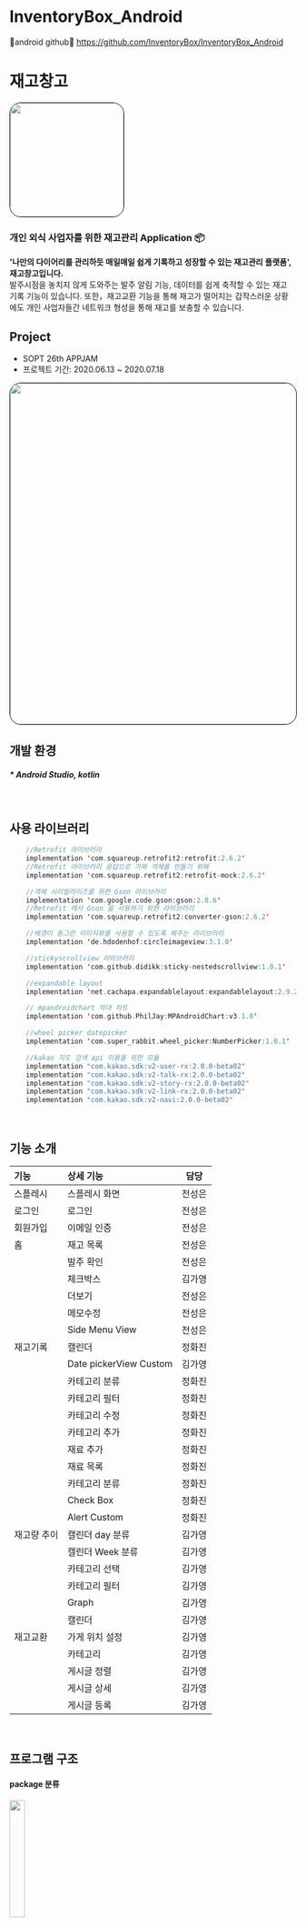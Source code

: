 
# InventoryBox_Android
🦖android github🦖 https://github.com/InventoryBox/InventoryBox_Android
<br>


# 재고창고
<img style="border: 1px solid black !important; border-radius:20px; " src="https://user-images.githubusercontent.com/63707317/86824314-f1be6380-c0c8-11ea-8893-e5856316f338.png" width="200px" />

###  개인 외식 사업자를 위한 재고관리 Application 📦
<b>'나만의 다이어리를 관리하듯 매일매일 쉽게 기록하고 성장할 수 있는 재고관리 플랫폼', 재고창고입니다. </b><br/>
발주시점을 놓치지 않게 도와주는 발주 알림 기능, 데이터를 쉽게 축적할 수 있는 재고 기록 기능이 있습니다. 
또한，재고교환 기능을 통해 재고가 떨어지는 갑작스러운 상황에도 개인 사업자들간 네트워크 형성을 통해 재고를 보충할 수 있습니다.
 <br>

## Project
* SOPT 26th APPJAM 
* 프로젝트 기간: 2020.06.13 ~ 2020.07.18

<img style="border: 1px solid black !important; border-radius:20px; " src="https://user-images.githubusercontent.com/63707317/86822421-92f7ea80-c0c6-11ea-965f-0d14951ce44e.png" width="600px" />
<br>

## 개발 환경
##### * Android Studio, kotlin
<br>

## 사용 라이브러리  
```kotlin
    //Retrofit 라이브러리
    implementation 'com.squareup.retrofit2:retrofit:2.6.2'
    //Retrofit 라이브러리 응답으로 가짜 객체를 만들기 위해
    implementation 'com.squareup.retrofit2:retrofit-mock:2.6.2'

    //객체 시리얼라이즈를 위한 Gson 라이브러리
    implementation 'com.google.code.gson:gson:2.8.6'
    //Retrofit 에서 Gson 을 사용하기 위한 라이브러리
    implementation 'com.squareup.retrofit2:converter-gson:2.6.2'

    //배경이 동그란 이미지뷰를 사용할 수 있도록 해주는 라이브러리
    implementation 'de.hdodenhof:circleimageview:3.1.0'

    //stickyscrollview 라이브러리
    implementation 'com.github.didikk:sticky-nestedscrollview:1.0.1'

    //expandable layout
    implementation 'net.cachapa.expandablelayout:expandablelayout:2.9.2'

    // mpandroidchart 막대 차트
    implementation 'com.github.PhilJay:MPAndroidChart:v3.1.0'

    //wheel picker datepicker
    implementation 'com.super_rabbit.wheel_picker:NumberPicker:1.0.1'

    //kakao 지도 검색 api 이용을 위한 모듈
    implementation "com.kakao.sdk:v2-user-rx:2.0.0-beta02"
    implementation "com.kakao.sdk:v2-talk-rx:2.0.0-beta02"
    implementation "com.kakao.sdk:v2-story-rx:2.0.0-beta02"
    implementation "com.kakao.sdk:v2-link-rx:2.0.0-beta02"
    implementation "com.kakao.sdk:v2-navi:2.0.0-beta02"

```

<br>
    
## 기능 소개
| 기능 | 상세 기능 | 담당 |
 |:--------|:--------|:--------:| 
 | 스플레시 | 스플레시 화면 | 전성은 | 
 | 로그인 | 로그인 | 전성은 | 
 | 회원가입 | 이메일 인증 | 전성은 |
 | 홈 | 재고 목록 | 전성은 | 
 |  | 발주 확인 | 전성은 |
 |  | 체크박스 | 김가영 |
 |  | 더보기 | 전성은 |
 |  | 메모수정 | 전성은 |
 |  | Side Menu View | 전성은 |
 | 재고기록 | 캘린더 | 정화진 |
 |  | Date pickerView Custom| 김가영 |
 |  | 카테고리 분류 | 정화진 |
 |  | 카테고리 필터 | 정화진 |
 |  | 카테고리 수정 | 정화진 |
 |  | 카테고리 추가 | 정화진 |
 |  | 재료 추가 | 정화진 |
 |  | 재료 목록 | 정화진 |
 |  | 카테고리 분류 | 정화진 |
 |  | Check Box | 정화진 |
 |  | Alert Custom | 정화진 |
 | 재고량 추이 | 캘린더 day 분류 | 김가영 |
 | | 캘린더 Week 분류 | 김가영 |
 | | 카테고리 선택 | 김가영 |
 | | 카테고리 필터 | 김가영 |
 | | Graph | 김가영 |
 | | 캘린더 | 김가영 |
 | 재고교환 | 가게 위치 설정 | 김가영 |
 | | 카테고리 | 김가영 |
 | | 게시글 정렬 | 김가영 |
 | | 게시글 상세 | 김가영 |
 | | 게시글 등록 | 김가영 |
 <br>

## 프로그램 구조
#### package 분류

<div>
<img src="https://user-images.githubusercontent.com/51014789/87791076-a5b7af80-c87c-11ea-98c7-13bba6b49cf3.PNG" width="23%">
</div>
프로그램 구조는 크게 activity, adapter, data, db, fragment, graph, network, viewholder, etc 로 분류했다. network에는 싱글톤인 RequestToServer, interface인 NetworkService, kotlin 확장함수를 이용한 customEnqueue가 있으며 GET, POST, PUT으로 나누어 분류했다. graph 패키지는 다양한 종류의 그래프를 위한 확장함수들로 구성되어 있다. db 패키지에는 유저 정보 저장을 위한 SharedPreferenceController가 들어있다. etc 패키지에는 datepicker, recyclerview decoration 등 다양한 custom을 위한 클래스와 확장 함수들이 있다. <br> 
 
<br>

## 핵심 기능 구현 방법 및 구현 화면

#### <홈>

체크박스 - onHomeCheckLister를 이용하여 체크박스와 체크리스트를 연결 <br>
'자세히' 버튼을 눌러 최근 5일의 재고 추이를 확인 - expandable list view 와 MPAndroidChart 이용 <br>

<br>
<div>
<img src="https://user-images.githubusercontent.com/51014789/87784667-b1ea3f80-c871-11ea-9929-6779e887754f.PNG" width="23%">
<img src="https://user-images.githubusercontent.com/51014789/87784859-0a214180-c872-11ea-9038-f6e7d92dc088.PNG" width="23%">
<img src="https://user-images.githubusercontent.com/51014789/87784680-b6165d00-c871-11ea-8438-c415838bf7fe.PNG" width="23%">
</div>
<br>  
  
#### <재고 기록>

WheelPicker 라이브러리를 이용하여 커스텀 데이트 피커 제작<br>


<div>
<img src = "https://user-images.githubusercontent.com/61824695/87776889-76487900-c863-11ea-8322-7b21cb50cd7a.png" width="23%">
<img src = "https://user-images.githubusercontent.com/61824695/87776955-9415de00-c863-11ea-84be-02152dbf068f.png" width = "23%">
<img src = "https://user-images.githubusercontent.com/61824695/87776699-2073d100-c863-11ea-822c-28ece52d3e8d.png" width = "23%">
</div>
<br>

#### <재고량 추이>

MPAndroidChart 이용하여 주간 그래프 구현<br>
MPAndroidChart 이용하여 비교 그래프 구현<br>
<div>
<img src="https://user-images.githubusercontent.com/61824695/87776524-e0ace980-c862-11ea-85f6-0993f9dec3c5.png" width="23%">
<img src="https://user-images.githubusercontent.com/61824695/87776606-00dca880-c863-11ea-8f72-a2e56ba741b1.png width="23%">
</div>
<br>

#### <재고 교환>

Kakao API 이용, 주소 검색 <br>

<div>
<img src="https://user-images.githubusercontent.com/60654009/87759503-5f952880-c849-11ea-8cc0-68f2eef84779.png" width="23%">
</div>
<br>
 
## A-1 ConstraintLayout을 사용한 화면 개발
### 1. match_constraint, chain, guideline 등 constraintLayout의 다양한 속성 활용

레이아웃을 짤 때 margin으로 여백을 주기보다는 constraintLayout의 guideline 속성을 이용하여 뷰들을 guideline에 맞추었다. <br>
ex)
<br>
<div>
 <img src="https://user-images.githubusercontent.com/51014789/87706249-24a7dc00-c7da-11ea-99aa-e57e6a2aca6a.PNG" width="23%">
 <img src="https://user-images.githubusercontent.com/51014789/87706625-c7605a80-c7da-11ea-99c6-d81337661169.PNG" width="23%">
 <img src="https://user-images.githubusercontent.com/51014789/86891495-e8211400-c139-11ea-9a06-05d28b1a8aa5.PNG" width="22%">
 <img src="https://user-images.githubusercontent.com/60654009/86902091-73090b00-c148-11ea-882e-32e91df68466.png" width="23%">
</div>
<br>
 
* activity_login.xml에서 guideline과 match_constraint 이용
guideline을 이용하여 양쪽 여백을 맞추고 뷰들의 width를 match_constraint로 하여 guideline에 꽉 차게 지정했다.

* activity_sign_up.xml에서 match_constraint, chain, guideline 이용
guideline을 이용하여 양쪽 여백을 맞추고 뷰들의 width를 match_constraint로 하여 guideline에 꽉 차게 지정했고, chain을 이용하여 각 뷰들을 연결했다.

* activity_drawer.xml에서 chain 속성 활용
각 항목들을 프로필 constraintlayout과 chain으로 연결하고 Vertical chainStyle을 packed로 지정하여 붙였다.

* activity_drawer.xml에서 match_constraint 속성 활용
레이아웃에 각 메뉴들을 꽉 차게 맞추기 위해 모든 메뉴들의 layut_width에 0dp로 match_constraint 속성을 적용했다.

* activity_add.xml에서 guidline 속성 활용

* fragment_graph_detail.xml 에서 guideline 속성, match_constraint 사용

* fragment_graph_detail.xml 에서 guideline 속성 활용
왼쪽에 같은 margin 값을 주기 위해 guideline을 만든 후 constraint 적용
<br>

### 2. 제약조건의 연관성
뷰를 부모와 연관지어 여백을 적용하는 방식이 아니라 가까운 뷰에게 제약조건을 걸어 여백을 통해 위치를 지정했다.

<br>

### 3. width, height 속성에 match_parent, wrap_content, match_constraint 위주로 사용

* textView의 text 내용에 따라 크기가 달라져야 하는 경우가 많기 때문에 width 속성에 wrap_content 속성 위주로 사용
ex) 사용자 이름, 주소, 날짜, 발주 확인 목록 등
* activity_drawer.xml에 match_constraint를 활용하여 레이아웃에 각 메뉴들을 꽉 차게 지정
* 회원가입, 로그인 뷰에서 match_constraint를 활용하여 guideline에 각 editText 뷰들을 꽉 차게 지정

<br>

## A-2 kotlin collection의 확장함수 사용 / custom 확장 함수 사용

### kotlin collection의 확장함수 사용
#### map

GraphFragment 에서 category에 해당하는 값들을 새로운 arrayList에 넣어 adapter 에 반영해주기
```kotlin
if(category_idx>1){  
  sorted_datas_graph = datas_graph.filter {  
  it.categoryIdx==category_idx  
    }.toMutableList()
graph_adapter.datas = sorted_datas_graph
graph_adapter.notifyDataSetChanged()
```

ExchangeFoodFragment, ExchangeProductFragment 에서 해당하는 data 들만 넣어주기
```kotlin
for(data in it.data.postInfo){  
  datas.add(data)  
}  
val sorted : MutableList<PostInfo> = datas.filter {data->  
  data.isFood==1  
}.toMutableList()  
exchangeRVAdapter.datas=sorted  
exchangeRVAdapter.notifyDataSetChanged()
' ' 



### custom 확장 함수 사용
#### customEnqueue

kotlin extension을 이용한 메소드를 적용하였다. 통신 부분마다 customEnqueue 함수를 이용하여 반복되는 요소들을 줄일 수 있었다.

```kotlin
fun<ResponseType> Call<ResponseType>.customEnqueue(
    onFail:()-> Unit={ Log.d("network", "통신 실패")},
    onSuccess:(ResponseType)->Unit,
    onError:()->Unit={}
){
    this.enqueue(object: Callback<ResponseType> {
        override fun onFailure(call: Call<ResponseType>, t: Throwable){
            onFail()
            Log.d("network", t.message)
        }

        override fun onResponse(call: Call<ResponseType>, response: Response<ResponseType>){
            response.body()?.let{
                onSuccess(it)
            }?:onError()
            Log.d("network", response.message())
            Log.d("network", response.code().toString())
        }
    })
}
```

#### getColorFromRes
```kotlin
// color res id로부터 color 값 반환
fun Context.getColorFromRes(color:Int):Int{
    return ContextCompat.getColor(this, color)
}
```

#### draw5DaysGraph
```kotlin
// datas : 최근 5일 재고량 int arraylist
// day : 마지막 재고량의 요일 - 일요일(0) ~ 토요일(6)
fun BarChart.draw5DaysGraph(context: Context, datas : ArrayList<Int>, day : Int, count_noti:Int) {

    this.setTouchEnabled(false)
    datas.add(0,-1)
    datas.add(0,-1)

    var data : BarData = createChartData(context, datas,count_noti)
    configureChartAppearance( this,context, day)
    prepareChartData(context, this, data)

    //bar 위에 value 위치하도
    this.setDrawValueAboveBar(true)
    //알림 개수 라인 그리기
    if(count_noti != -1){
        drawAxisLine(context, this, count_noti)
    }
}

// num에 해당하는 value의 수평선 그린
private fun drawAxisLine(context: Context, barchart : BarChart, num : Int) {
    val line : LimitLine = LimitLine(num.toFloat(), "발주 알림 개수 $num")
    barchart.axisLeft.addLimitLine(line)
    line.lineColor= context.getColorFromRes(R.color.yellow)
    line.labelPosition = LimitLine.LimitLabelPosition.LEFT_TOP
    line.lineWidth=1f
    line.textColor = context.getColorFromRes(R.color.yellow)
    line.typeface = ResourcesCompat.getFont(context, R.font.nanum_square_extra_bold )
    line.textSize = 12f
    // y 축으로부터 거리 설정
    line.yOffset=3f
//    line.xOffset=-10f
//    barchart.animateX(2000)
//    barchart.animateY(2000)

}

// 데이터 받아서다
private fun prepareChartData(context: Context, barchart : BarChart, data: BarData) {
    //value text size 설정
    data.setValueTextSize(12f)
    // text color 설
    data.setValueTextColor(context.getColorFromRes(R.color.darkgrey))
    barchart.data=data
    barchart.invalidate()
}

// BarData만들기
private fun createChartData(context: Context, datas :ArrayList<Int>, count_noti: Int): BarData {
    val values: ArrayList<BarEntry> = ArrayList()

    for (i in 0..6){
        values.add(BarEntry(i.toFloat(), datas.get(i).toFloat()))
    }

    val set = CustomBarDataSet(values, "SET_LABEL",count_noti)
    set.colors=
            //listOf(ContextCompat.getColor(this,R.color.yellow),ContextCompat.getColor(this, R.color.gray))
        listOf(context.getColorFromRes(R.color.yellow), context.getColorFromRes(R.color.middlegrey))
    val dataSets = ArrayList<IBarDataSet>()
    dataSets.add(set)



    val data: BarData = BarData(dataSets)
    //value값을 int로
    data.setValueFormatter(object: ValueFormatter(){
        override fun getFormattedValue(value: Float): String {
            return if(value>=0) Math.round(value).toString() else "".toString()
        }
    })
    data.setValueTypeface(ResourcesCompat.getFont(context, R.font.nanum_square_extra_bold))

    //막대 너비 수정
    data.barWidth=0.2f

    return data
}

//chart 가 어떻가 보여질지
//day 는 마지막 데이터의 요일
private fun configureChartAppearance(barchart : BarChart, context: Context, day: Int) {


    val DAYS = arrayListOf<String>("일","월","화","수","목","금","토","일","월","화","수","목","금","토")
    val first_day  = if(day-4>=0) day-4 else day+3


//    Log.d("testtest","firstday = $first_day")
//    val day5 = arrayListOf<String>("","","일","월","화","수","목")
    val day5 = arrayListOf<String>("","")

    for(i in first_day..(first_day+4)){
        day5.add(DAYS.get(i))
    }
    for(i in day5){
//        Log.d("testtest","$i")
    }

    barchart.description.isEnabled=false
    barchart.setDrawValueAboveBar(false)

    //legend없애기
    barchart.legend.isEnabled=false

    val renderer=RoundedChartRenderer(barchart, barchart.animator, barchart.viewPortHandler)

    renderer.setmRadius(30f)
    barchart.renderer = renderer



    val x_axis = barchart.xAxis

    //x축 bottom에 위치
    x_axis.position= XAxis.XAxisPosition.BOTTOM
    //x축에 요일 입력
    x_axis.granularity=1f
    x_axis.setDrawGridLines(false)
    x_axis.valueFormatter= object : ValueFormatter(){
        override fun getFormattedValue(value:Float): String {
            return day5.get(value.toInt())
//            return value.toString()
        }
    }
    x_axis.typeface= ResourcesCompat.getFont(context, R.font.nanum_square_bold )
    x_axis.textSize=11f
//    x_axis.spaceMin = 5f

    //y축의 활성화 없애개
    val axisLeft = barchart.axisLeft
    axisLeft.granularity=1f
    axisLeft.axisMinimum= 0f
    axisLeft.labelCount=5
    axisLeft.setDrawAxisLine(false)
    axisLeft.setDrawLabels(false)
    axisLeft.setDrawGridLines(false)

    val axisRight = barchart.axisRight



    axisRight.isEnabled=false


}
```

#### drawDoubleGraph
```kotlin
fun BarChart.drawDoubleGraph(context:Context, data1: ArrayList<Int>,data2 : ArrayList<Int>){

    this.setTouchEnabled(false)

    var values1 = ArrayList<BarEntry>()
    var values2 = ArrayList<BarEntry>()


    Log.d("drawdoublegraph",""+ data1.toString()+data2.toString())
    // data 만들기
    for(i in 0..6){
        Log.d("drawdoublegraph","a"+ data1[i] + data2[i])
        values1.add(BarEntry(i.toFloat(), data1[i].toFloat()))
        values2.add(BarEntry(i.toFloat(), data2[i].toFloat()))
    }

    val data_set1 =BarDataSet(values1,"")
    val data_set2 =BarDataSet(values2, "")

    data_set1.color= getColorFromRes(context, R.color.middlegrey)
    data_set2.color= getColorFromRes(context, R.color.yellow)


    val data_sets = ArrayList<IBarDataSet>()
    data_sets.add(data_set1)
    data_sets.add(data_set2)

    val datas = BarData(data_sets)
    datas.setValueTextSize(12f)
//    data.setValueTextColor(context.getColorFromRes(R.color.darkgrey))
    datas.setValueTextColor(context.getColorFromRes(R.color.darkgrey))
    datas.setValueTextSize(9f)
    datas.setValueTypeface(ResourcesCompat.getFont(context, R.font.nanum_square_extra_bold))

    datas.setValueFormatter(object :ValueFormatter(){
        override fun getFormattedValue(value: Float): String {
            return if(value>=0)Math.round(value).toString()else ""
        }
    })


    datas.barWidth=0.15f
    this.data=datas
    this.invalidate()
    this.groupBars(-0.5f, 0.5f, 0.1f)




    setAxis(context, this)
    //legend 제거
//    this.legend.isEnabled=false
    this.legendRenderer
    //legend custom
    val legendEntry1 = LegendEntry("첫번째", Legend.LegendForm.LINE, 10f, 2f, null, context.getColorFromRes(R.color.middlegrey))
    val legendEntry2 = LegendEntry("두번째", Legend.LegendForm.LINE, 10f, 2f, null, context.getColorFromRes(R.color.yellow))

    this.legend.setCustom(arrayListOf(legendEntry1, legendEntry2))
    this.legend.isEnabled=true
    this.legend.horizontalAlignment = Legend.LegendHorizontalAlignment.RIGHT
    this.legend.verticalAlignment = Legend.LegendVerticalAlignment.TOP
    this.legend.typeface = ResourcesCompat.getFont(context,R.font.nanum_square_extra_bold )
    this.legend.textColor = context.getColorFromRes(R.color.darkgrey)

    //동그란 모
    val renderer=RoundedChartRenderer(this, this.animator, this.viewPortHandler)
    renderer.setmRadius(30f)
    this.renderer = renderer

    this.description.isEnabled=false

//    var max = this.yChartMax
//    drawAxisLine(this, max.toInt())
//    drawAxisLine(this, max.toInt()/2)



}

fun setAxis(context: Context,barchart:BarChart) {
    val x_axis = barchart.xAxis
    val left_axis = barchart.axisLeft
    val right_axis = barchart.axisRight

    val DAYS= arrayListOf<String>("일","월","화","수","목","금","토")

    //x축에 일-월 표시
    x_axis.valueFormatter=object :ValueFormatter(){
        override fun getFormattedValue(value: Float): String {
            return DAYS.get(value.toInt())
        }
    }
    //label은 바닥에 위치하도록
    x_axis.position=XAxis.XAxisPosition.BOTTOM
    x_axis.setDrawGridLines(false)
    x_axis.typeface= ResourcesCompat.getFont(context,R.font.nanum_square_bold )
    x_axis.textSize=11f

    left_axis.setDrawGridLines(false)
    left_axis.setDrawLabels(false)
    left_axis.setDrawAxisLine(false)
    left_axis.axisMinimum=0f
    left_axis.granularity=10f

    right_axis.isEnabled=false



//    left_axis.isEnabled=false
//
//
//    right_axis.setDrawLabels(false)
//    right_axis.setDrawAxisLine(false)
//    right_axis.isEnabled=false)

}

fun getColorFromRes(context: Context, color : Int) :Int{
    return ContextCompat.getColor(context, color)
}
private fun drawAxisLine(barchart: BarChart, num : Int) {
    val line : LimitLine = LimitLine(num.toFloat())
    barchart.axisLeft.addLimitLine(line)
//    line.lineColor= getColorFromRes(R.color.yellow)

}
```

#### drawSingleGraph
```kotlin
// 일요일에서 월요일까지의 데이터를 ArrayList로 전달받아 그래프를 그려주는 함수

fun BarChart.drawSingleGraph(context: Context, datas : ArrayList<Int>, count_noti:Int) {

    this.setTouchEnabled(false)

    var data : BarData = createChartData(context, datas,count_noti)
    configureChartAppearance( this,context)
    prepareChartData(context, this, data)

    //bar 위에 value 위치하도
    this.setDrawValueAboveBar(true)
    //알림 개수 라인 그리기
    if(count_noti > 0){
        drawAxisLine(context, this, count_noti)
    }else{
        this.axisLeft.removeAllLimitLines()
    }
}

// num에 해당하는 value의 수평선 그린
private fun drawAxisLine(context: Context, barchart : BarChart, num : Int) {

    barchart.axisLeft.removeAllLimitLines()
    val line :LimitLine = LimitLine(num.toFloat())
    barchart.axisLeft.addLimitLine(line)
    line.lineColor= context.getColorFromRes(R.color.yellow)
    line.lineWidth=1f
//    barchart.animateX(2000)
//    barchart.animateY(2000)

}

// 데이터 받아서다
private fun prepareChartData(context: Context, barchart : BarChart,data: BarData) {
    //value text size 설정
    data.setValueTextSize(12f)
    // text color 설
    data.setValueTextColor(context.getColorFromRes(R.color.darkgrey))
    barchart.data=data
    barchart.invalidate()
}

// BarData만들기
private fun createChartData(context: Context, datas :ArrayList<Int>, count_noti: Int): BarData {
    val values: ArrayList<BarEntry> = ArrayList()

    for (i in 0..6){
        values.add(BarEntry(i.toFloat(), datas.get(i).toFloat()))
    }

    val set = CustomBarDataSet(values, "SET_LABEL", count_noti)
    set.colors=
            //listOf(ContextCompat.getColor(this,R.color.yellow),ContextCompat.getColor(this, R.color.gray))
        listOf(context.getColorFromRes(R.color.yellow), context.getColorFromRes(R.color.middlegrey))
    val dataSets = ArrayList<IBarDataSet>()
    dataSets.add(set)



    val data:BarData = BarData(dataSets)
    //value값을 int로
   data.setValueFormatter(object: ValueFormatter(){
        override fun getFormattedValue(value: Float): String {
            return if(value>=0) Math.round(value).toString() else "".toString()
        }
    })
    data.setValueTypeface(ResourcesCompat.getFont(context, R.font.nanum_square_extra_bold))

    //막대 너비 수정
    data.barWidth=0.2f

    return data
}

//chart 가 어떻가 보여질
private fun configureChartAppearance(barchart : BarChart, context: Context) {


    val DAYS = arrayListOf<String>("일","월","화","수","목","금","토")

    barchart.description.isEnabled=false
    barchart.setDrawValueAboveBar(false)

    //legend없애기
    barchart.legend.isEnabled=false

    val renderer=RoundedChartRenderer(barchart, barchart.animator, barchart.viewPortHandler)

    renderer.setmRadius(30f)
    barchart.renderer = renderer



    val x_axis = barchart.xAxis

    //x축 bottom에 위치
    x_axis.position=XAxis.XAxisPosition.BOTTOM
    //x축에 요일 입력
    x_axis.setDrawGridLines(false)
    x_axis.valueFormatter= object : ValueFormatter(){
        override fun getFormattedValue(value:Float): String {
            return DAYS.get(value.toInt())
        }
    }
    x_axis.typeface=ResourcesCompat.getFont(context,R.font.nanum_square_bold )
    x_axis.textSize=11f
//    x_axis.spaceMin = 5f

    //y축의 활성화 없애개
    val axisLeft = barchart.axisLeft
    axisLeft.granularity=10f
    axisLeft.axisMinimum= 0f
    axisLeft.setDrawAxisLine(false)
    axisLeft.setDrawTopYLabelEntry(false)
    axisLeft.setDrawZeroLine(false)
    axisLeft.setDrawLabels(false)
    axisLeft.setDrawGridLines(false)

    val axisRight = barchart.axisRight



    axisRight.isEnabled=false


}

```
ExchangeFoodFragment
```kotlin
fun TextView.categorySetClicked(context: Context){  
  this.background = ContextCompat.getDrawable(context, R.drawable.rec18_yellow)  
  this.setTextColor(context.getColor(R.color.white))  
}  
fun TextView.categorySetUnClicked(context: Context){  
  this.background = null  
 this.setTextColor(context.getColor(R.color.grey))  
}
```


----
<br>

## 💻 Developer

* [김가영](https://github.com/jujube0)
* [전성은](https://github.com/cse0616)
* [정화진](https://github.com/hjh1161514)



